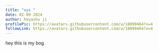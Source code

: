 ```yaml
---
title: "xyz "
date: 02-09-2024
author: heyashu ji
profilePic: https://avatars.githubusercontent.com/u/18099464?v=4
followLink: https://avatars.githubusercontent.com/u/18099464?v=4
---
```

hey this is my bog
